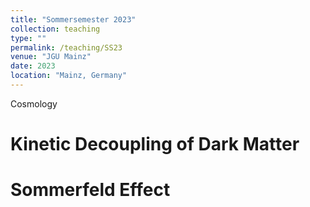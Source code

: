 ```yaml
---
title: "Sommersemester 2023"
collection: teaching
type: ""
permalink: /teaching/SS23
venue: "JGU Mainz"
date: 2023
location: "Mainz, Germany"
---
```


Cosmology 

Kinetic Decoupling of Dark Matter
======

Sommerfeld Effect
======

